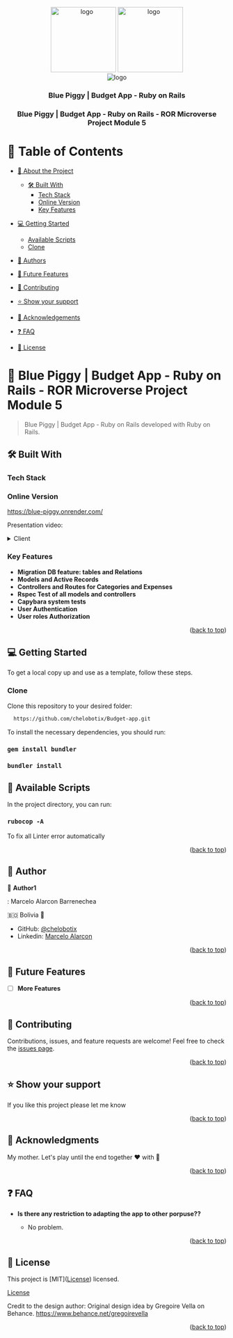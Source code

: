 <a name="readme-top"></a>

<div align="center">

  <img src="https://user-images.githubusercontent.com/65084923/236905326-efe684f3-a1d1-4acb-af4d-cf290f8b3982.png" alt="logo" width="150"  height="auto" />
  <img src="https://github.com/chelobotix/Budget-app/assets/65084923/b16f8185-9b9c-4986-be23-e0a76a098d53" alt="logo" width="150"  height="auto" />
  <br/>
  <img src="https://user-images.githubusercontent.com/65084923/220200035-01fa5e08-af6a-495b-b597-55157a2b7d95.gif" alt="logo" />
  <br/>

  <h3><b>Blue Piggy | Budget App - Ruby on Rails</b></h3>
  <h3><b>Blue Piggy | Budget App - Ruby on Rails - ROR Microverse Project Module 5</b></h3>

</div>

# 📗 Table of Contents

- [📖 About the Project](#about-project)

  - [🛠 Built With](#built-with)
    - [Tech Stack](#tech-stack)
    - [Online Version](#online-version)
    - [Key Features](#key-features)

- [💻 Getting Started](#getting-started)
  - [Available Scripts](#available-scripts)
  - [Clone](#clone)
- [👥 Authors](#authors)
- [🔭 Future Features](#future-features)
- [🤝 Contributing](#contributing)
- [⭐️ Show your support](#support)
- [🙏 Acknowledgements](#acknowledgements)
- [❓ FAQ](#faq)
- [📝 License](#license)

# 📖 Blue Piggy | Budget App - Ruby on Rails - ROR Microverse Project Module 5<a name="about-project"></a>

> Blue Piggy | Budget App - Ruby on Rails developed with Ruby on Rails.

## 🛠 Built With <a name="built-with"></a>

### Tech Stack <a name="tech-stack"></a>

### Online Version <a name="online-version"></a>

https://blue-piggy.onrender.com/

Presentation video:


<details>
  <summary>Client</summary>
  <ul>
    <li><a href="https://en.wikipedia.org/wiki/Ruby_(programming_language)">Ruby</a></li>
    <li><a href="https://rubyonrails.org/">Ruby on Rails</a></li>
  </ul>
</details>

<!-- Features -->

### Key Features <a name="key-features"></a>

- **Migration DB feature: tables and Relations**
- **Models and Active Records**
- **Controllers and Routes for Categories and Expenses**
- **Rspec Test of all models and controllers**
- **Capybara system tests**
- **User Authentication**
- **User roles Authorization**

<p align="right">(<a href="#readme-top">back to top</a>)</p>

## 💻 Getting Started <a name="getting-started"></a>

To get a local copy up and use as a template, follow these steps.

### Clone <a name="clone"></a>

Clone this repository to your desired folder:

```sh
  https://github.com/chelobotix/Budget-app.git
```

To install the necessary dependencies, you should run:

### `gem install bundler`

### `bundler install`

## 🤖 Available Scripts <a name="available-scripts"></a>

In the project directory, you can run:

### `rubocop -A`

To fix all Linter error automatically

<p align="right">(<a href="#readme-top">back to top</a>)</p>

<!-- AUTHOR -->

## 👥 Author <a name="authors"></a>

👤 **Author1**

: Marcelo Alarcon Barrenechea

🇧🇴 Bolivia 💓

- GitHub: [@chelobotix](https://github.com/chelobotix)
- Linkedin: [Marcelo Alarcon](https://www.linkedin.com/in/marceloalarconb/)

<p align="right">(<a href="#readme-top">back to top</a>)</p>

## 🔭 Future Features <a name="future-features"></a>

- [ ] **More Features**

<p align="right">(<a href="#readme-top">back to top</a>)</p>

## 🤝 Contributing <a name="contributing"></a>

Contributions, issues, and feature requests are welcome!
Feel free to check the [issues page](https://github.com/chelobotix/school-library/issues).

<p align="right">(<a href="#readme-top">back to top</a>)</p>

## ⭐️ Show your support <a name="support"></a>

If you like this project please let me know

<p align="right">(<a href="#readme-top">back to top</a>)</p>

## 🙏 Acknowledgments <a name="acknowledgements"></a>

My mother. Let's play until the end together ❤️ with 🧠
<br/>

<p align="right">(<a href="#readme-top">back to top</a>)</p>

## ❓ FAQ <a name="faq"></a>

- **Is there any restriction to adapting the app to other porpuse??**

  - No problem.

<p align="right">(<a href="#readme-top">back to top</a>)</p>

## 📝 License <a name="license"></a>

This project is [MIT](<a href="./LICENSE">License</a>) licensed.

<a href="./LICENSE">License</a>

Credit to the design author:
Original design idea by Gregoire Vella on Behance. https://www.behance.net/gregoirevella

<p align="right">(<a href="#readme-top">back to top</a>)</p>

